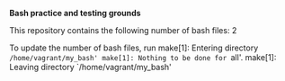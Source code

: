 **Bash practice and testing grounds**

This repository contains the following number of bash files:
2

To update the number of bash files, run make[1]: Entering directory `/home/vagrant/my_bash'
make[1]: Nothing to be done for `all'.
make[1]: Leaving directory `/home/vagrant/my_bash'
